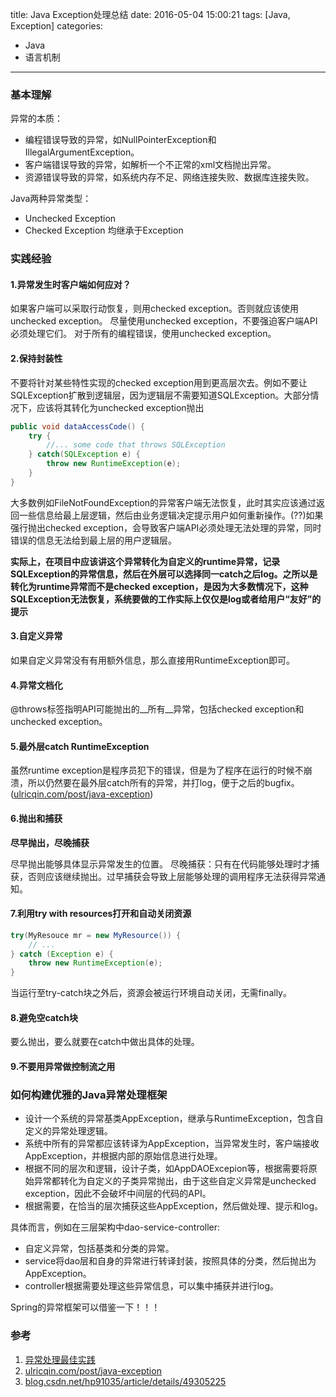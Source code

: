 title: Java Exception处理总结
date: 2016-05-04 15:00:21
tags: [Java, Exception]
categories:
- Java
- 语言机制
---

### 基本理解

异常的本质：
- 编程错误导致的异常，如NullPointerException和IllegalArgumentException。
- 客户端错误导致的异常，如解析一个不正常的xml文档抛出异常。
- 资源错误导致的异常，如系统内存不足、网络连接失败、数据库连接失败。

Java两种异常类型：
- Unchecked Exception
- Checked Exception
均继承于Exception

<!--more-->

### 实践经验

#### 1.异常发生时客户端如何应对？
如果客户端可以采取行动恢复，则用checked exception。否则就应该使用unchecked exception。
尽量使用unchecked exception，不要强迫客户端API必须处理它们。
对于所有的编程错误，使用unchecked exception。

#### 2.保持封装性
不要将针对某些特性实现的checked exception用到更高层次去。例如不要让SQLException扩散到逻辑层，因为逻辑层不需要知道SQLException。大部分情况下，应该将其转化为unchecked exception抛出
```java
public void dataAccessCode() {
    try {
        //... some code that throws SQLException
    } catch(SQLException e) {
        throw new RuntimeException(e);
    }
}
```

大多数例如FileNotFoundException的异常客户端无法恢复，此时其实应该通过返回一些信息给最上层逻辑，然后由业务逻辑决定提示用户如何重新操作。(??)如果强行抛出checked exception，会导致客户端API必须处理无法处理的异常，同时错误的信息无法给到最上层的用户逻辑层。

**实际上，在项目中应该讲这个异常转化为自定义的runtime异常，记录SQLException的异常信息，然后在外层可以选择同一catch之后log。之所以是转化为runtime异常而不是checked exception，是因为大多数情况下，这种SQLException无法恢复，系统要做的工作实际上仅仅是log或者给用户“友好”的提示**

#### 3.自定义异常
如果自定义异常没有有用额外信息，那么直接用RuntimeException即可。

#### 4.异常文档化
@throws标签指明API可能抛出的__所有__异常，包括checked exception和unchecked exception。

#### 5.最外层catch RuntimeException
虽然runtime exception是程序员犯下的错误，但是为了程序在运行的时候不崩溃，所以仍然要在最外层catch所有的异常，并打log，便于之后的bugfix。([ulricqin.com/post/java-exception](ulricqin.com/post/java-exception))

#### 6.抛出和捕获
**尽早抛出，尽晚捕获**

尽早抛出能够具体显示异常发生的位置。
尽晚捕获：只有在代码能够处理时才捕获，否则应该继续抛出。过早捕获会导致上层能够处理的调用程序无法获得异常通知。

#### 7.利用try with resources打开和自动关闭资源
```java
try(MyResouce mr = new MyResource()) {
    // ...
} catch (Exception e) {
    throw new RuntimeException(e);
}
```
当运行至try-catch块之外后，资源会被运行环境自动关闭，无需finally。


#### 8.避免空catch块
要么抛出，要么就要在catch中做出具体的处理。

#### 9.不要用异常做控制流之用


### 如何构建优雅的Java异常处理框架
- 设计一个系统的异常基类AppException，继承与RuntimeException，包含自定义的异常处理逻辑。
- 系统中所有的异常都应该转译为AppException，当异常发生时，客户端接收AppException，并根据内部的原始信息进行处理。
- 根据不同的层次和逻辑，设计子类，如AppDAOExcepion等，根据需要将原始异常都转化为自定义的子类异常抛出，由于这些自定义异常是unchecked exception，因此不会破坏中间层的代码的API。
- 根据需要，在恰当的层次捕获这些AppException，然后做处理、提示和log。


具体而言，例如在三层架构中dao-service-controller:
- 自定义异常，包括基类和分类的异常。
- service将dao层和自身的异常进行转译封装，按照具体的分类，然后抛出为AppException。
- controller根据需要处理这些异常信息，可以集中捕获并进行log。

Spring的异常框架可以借鉴一下！！！

### 参考

1. [异常处理最佳实践](blog.jobbole.com/18291/)
2. [ulricqin.com/post/java-exception](ulricqin.com/post/java-exception)
3. [blog.csdn.net/hp91035/article/details/49305225](blog.csdn.net/hp91035/article/details/49305225)



